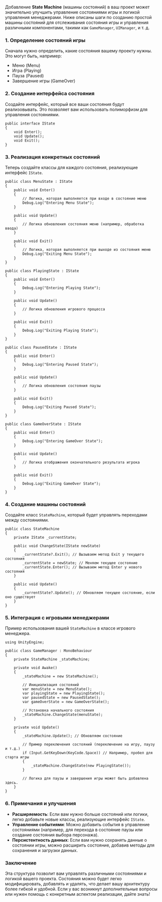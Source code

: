 Добавление **State Machine** (машины состояний) в ваш проект может значительно улучшить управление состояниями игры и логикой управления менеджерами. Ниже описаны шаги по созданию простой машины состояний для отслеживания состояния игры и управления различными компонентами, такими как `GameManager`, `UIManager`, и т. д.

### 1. Определение состояний игры

Сначала нужно определить, какие состояния вашему проекту нужны. Это могут быть, например:

- Меню (Menu)
- Игра (Playing)
- Пауза (Paused)
- Завершение игры (GameOver)

### 2. Создание интерфейса состояния

Создайте интерфейс, который все ваши состояния будут реализовывать. Это позволяет вам использовать полиморфизм для управления состояниями.
```
public interface IState
{
    void Enter();
    void Update();
    void Exit();
}
```
### 3. Реализация конкретных состояний

Теперь создайте классы для каждого состояния, реализующие интерфейс `IState`.
```
public class MenuState : IState
{
    public void Enter()
    {
        // Логика, которая выполняется при входе в состояние меню
        Debug.Log("Entering Menu State");
    }

    public void Update()
    {
        // Логика обновления состояния меню (например, обработка ввода)
    }

    public void Exit()
    {
        // Логика, которая выполняется при выходе из состояния меню
        Debug.Log("Exiting Menu State");
    }
}

public class PlayingState : IState
{
    public void Enter()
    {
        Debug.Log("Entering Playing State");
    }

    public void Update()
    {
        // Логика обновления игрового процесса
    }

    public void Exit()
    {
        Debug.Log("Exiting Playing State");
    }
}

public class PausedState : IState
{
    public void Enter()
    {
        Debug.Log("Entering Paused State");
    }

    public void Update()
    {
        // Логика обновления состояния паузы
    }

    public void Exit()
    {
        Debug.Log("Exiting Paused State");
    }
}

public class GameOverState : IState
{
    public void Enter()
    {
        Debug.Log("Entering GameOver State");
    }

    public void Update()
    {
        // Логика отображения окончательного результата игрока
    }

    public void Exit()
    {
        Debug.Log("Exiting GameOver State");
    }
}
```
### 4. Создание машины состояний

Создайте класс `StateMachine`, который будет управлять переходами между состояниями.
```
public class StateMachine
{
    private IState _currentState;

    public void ChangeState(IState newState)
    {
        _currentState?.Exit(); // Вызываем метод Exit у текущего состояния
        _currentState = newState; // Меняем текущее состояние
        _currentState.Enter(); // Вызываем метод Enter у нового состояния
    }

    public void Update()
    {
        _currentState?.Update(); // Обновляем текущее состояние, если оно существует
    }
}
```
### 5. Интеграция с игровыми менеджерами

Пример использования вашей `StateMachine` в классе игрового менеджера.
```
using UnityEngine;

public class GameManager : MonoBehaviour
{
    private StateMachine _stateMachine;
    
    private void Awake()
    {
        _stateMachine = new StateMachine();
        
        // Инициализация состояний
        var menuState = new MenuState();
        var playingState = new PlayingState();
        var pausedState = new PausedState();
        var gameOverState = new GameOverState();
        
        // Установка начального состояния
        _stateMachine.ChangeState(menuState);
    }

    private void Update()
    {
        _stateMachine.Update(); // Обновляем состояние

        // Пример переключения состояний (переключение на игру, паузу и т.д.)
        if (Input.GetKeyDown(KeyCode.Space)) // Например, пробел для старта игры
        {
            _stateMachine.ChangeState(new PlayingState());
        }

        // Логика для паузы и завершения игры может быть добавлена здесь.
    }
}
```
### 6. Примечания и улучшения

- **Расширяемость**: Если вам нужно больше состояний или логики, легко добавьте новые классы, реализующие интерфейс `IState`.
- **Управление событиями**: Можно добавить события в управление состояниями (например, для перехода в состояние паузы или создание состояния выбора персонажа).
- **Персистентность данных**: Если вам нужно сохранять данные о состоянии игры, можно расширить состояние, добавив методы для сохранения и загрузки данных.

### Заключение

Эта структура позволит вам управлять различными состояниями и логикой вашего проекта. Состояния можно будет легко модифицировать, добавлять и удалять, что делает вашу архитектуру более гибкой и удобной. Если у вас возникнут дополнительные вопросы или нужен помощь с конкретным аспектом реализации, дайте знать!

